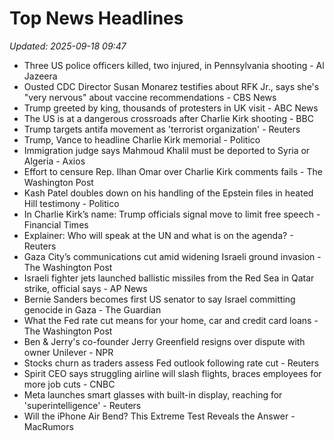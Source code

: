 # Top News Headlines

_Updated: 2025-09-18 09:47_

- Three US police officers killed, two injured, in Pennsylvania shooting - Al Jazeera
- Ousted CDC Director Susan Monarez testifies about RFK Jr., says she's "very nervous" about vaccine recommendations - CBS News
- Trump greeted by king, thousands of protesters in UK visit - ABC News
- The US is at a dangerous crossroads after Charlie Kirk shooting - BBC
- Trump targets antifa movement as 'terrorist organization' - Reuters
- Trump, Vance to headline Charlie Kirk memorial - Politico
- Immigration judge says Mahmoud Khalil must be deported to Syria or Algeria - Axios
- Effort to censure Rep. Ilhan Omar over Charlie Kirk comments fails - The Washington Post
- Kash Patel doubles down on his handling of the Epstein files in heated Hill testimony - Politico
- In Charlie Kirk’s name: Trump officials signal move to limit free speech - Financial Times
- Explainer: Who will speak at the UN and what is on the agenda? - Reuters
- Gaza City’s communications cut amid widening Israeli ground invasion - The Washington Post
- Israeli fighter jets launched ballistic missiles from the Red Sea in Qatar strike, official says - AP News
- Bernie Sanders becomes first US senator to say Israel committing genocide in Gaza - The Guardian
- What the Fed rate cut means for your home, car and credit card loans - The Washington Post
- Ben & Jerry's co-founder Jerry Greenfield resigns over dispute with owner Unilever - NPR
- Stocks churn as traders assess Fed outlook following rate cut - Reuters
- Spirit CEO says struggling airline will slash flights, braces employees for more job cuts - CNBC
- Meta launches smart glasses with built-in display, reaching for 'superintelligence' - Reuters
- Will the iPhone Air Bend? This Extreme Test Reveals the Answer - MacRumors